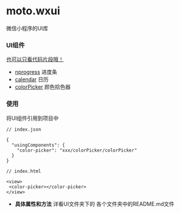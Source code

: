 # moto.wxui
微信小程序的UI库


### UI组件
[也可以只看代码片段哦！](LIST.md)

- [nprogress](./UI/nprogress) 进度条
- [calendar](./UI/calendar) 日历
- [colorPicker](./UI/colorPicker) 颜色拾色器

### 使用

将UI组件引用到项目中
```
// index.json

{
  "usingComponents": {
    "color-picker": "xxx/colorPicker/colorPicker"
  }
}

// index.html

<view>
 <color-picker></color-picker>
</view>

```

- **具体属性和方法** 详看UI文件夹下的 各个文件夹中的README.md文件


